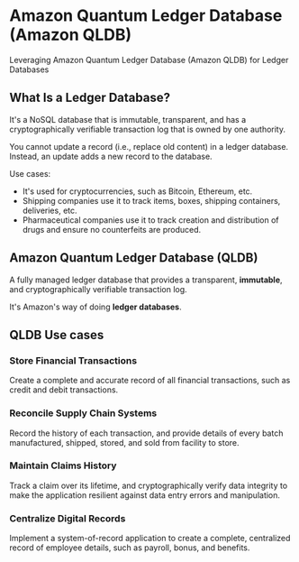 # Amazon Quantum Ledger Database (Amazon QLDB)

Leveraging Amazon Quantum Ledger Database (Amazon QLDB) for Ledger Databases

## What Is a Ledger Database?

It's a NoSQL database that is immutable, transparent, and has a cryptographically verifiable transaction log that is owned by one authority.

You cannot update a record (i.e., replace old content) in a ledger database. Instead, an update adds a new record to the database.

Use cases:

- It's used for cryptocurrencies, such as Bitcoin, Ethereum, etc.
- Shipping companies use it to track items, boxes, shipping containers, deliveries, etc.
- Pharmaceutical companies use it to track creation and distribution of drugs and ensure no counterfeits are produced.


## Amazon Quantum Ledger Database (QLDB)

A fully managed ledger database that provides a transparent, **immutable**, and cryptographically verifiable transaction log.

It's Amazon's way of doing **ledger databases**.


## QLDB Use cases

### Store Financial Transactions

Create a complete and accurate record of all financial transactions, such as credit and debit transactions.

### Reconcile Supply Chain Systems

Record the history of each transaction, and provide details of every batch manufactured, shipped, stored, and sold from facility to store.

### Maintain Claims History

Track a claim over its lifetime, and cryptographically verify data integrity to make the application resilient against data entry errors and manipulation.

### Centralize Digital Records

Implement a system-of-record application to create a complete, centralized record of employee details, such as payroll, bonus, and benefits.